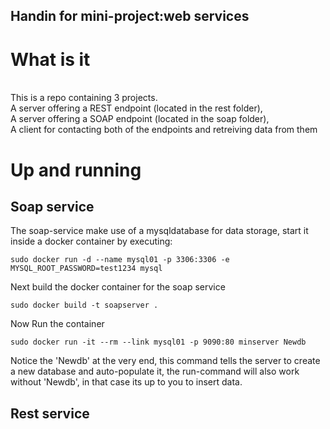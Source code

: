 ## Handin for mini-project:web services


# What is it
<br>
This is a repo containing 3 projects.<br>
A server offering a REST endpoint (located in the rest folder),<br>
A server offering a SOAP endpoint (located in the soap folder),<br>
A client for contacting both of the endpoints and retreiving data from them<br>

# Up and running

## Soap service
The soap-service make use of a mysqldatabase for data storage, start it inside a docker container by executing:
```
sudo docker run -d --name mysql01 -p 3306:3306 -e MYSQL_ROOT_PASSWORD=test1234 mysql
```
Next build the docker container for the soap service
```
sudo docker build -t soapserver .
```
Now Run the container
```
sudo docker run -it --rm --link mysql01 -p 9090:80 minserver Newdb
```
Notice the 'Newdb' at the very end, this command tells the server to create a new database and auto-populate it, the run-command will also work without 'Newdb', in that case its up to you to insert data.

## Rest service
